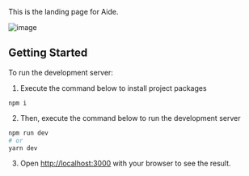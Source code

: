 This is the landing page for Aide.

![image](https://user-images.githubusercontent.com/31008944/161286182-3461f521-6fb8-497c-91a2-abefb7b3bdc6.png)

## Getting Started

To run the development server:

1. Execute the command below to install project packages

```
npm i
```

2. Then, execute the command below to run the development server

```bash
npm run dev
# or
yarn dev
```

3. Open [http://localhost:3000](http://localhost:3000) with your browser to see the result.

